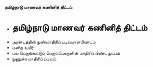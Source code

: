 **தமிழ்நாடு மாணவர் கணினித் திட்டம்**
- # தமிழ்நாடு மாணவர் கணினித் திட்டம்
- அண்டத்தின் நுண்மாதிரிப் படிவமானபிண்டம்
- மனித உயிர்
- பல பெருங்கூட்டுப் பெரும்பொருளின் மாதிரிப் பிண்ட நுட்பம்
- நுணுக்க மாதிரிப் படிவம்.

